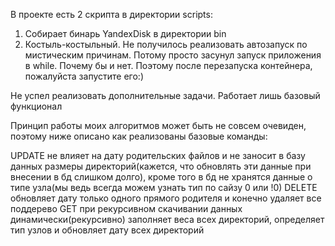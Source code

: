 В проекте есть 2 скрипта в директории scripts:
1. Собирает бинарь YandexDisk в директории bin
2. Костыль-костыльный. Не получилось реализовать автозапуск по мистическим причинам.
   Потому просто засунул запуск приложения в while. Почему бы и нет. Поэтому после перезапуска контейнера, пожалуйста запустите его:)

Не успел реализовать дополнительные задачи. Работает лишь базовый функционал

Принцип работы моих алгоритмов может быть не совсем очевиден, поэтому ниже описано как реализованы базовые команды:

UPDATE не влияет на дату родительских файлов и не заносит в базу данных размеры директорий(кажется,
что обновлять эти данные при внесении в бд слишком долго), кроме того в бд не хранятся данные о типе узла(мы ведь всегда можем узнать тип по сайзу 0 или !0)
DELETE обновляет дату только одного прямого родителя и конечно удаляет все поддерево
GET при рекурсивном скачивании данных динамически(рекурсивно) заполняет веса всех директорий, определяет тип узлов и обновляет дату всех директорий